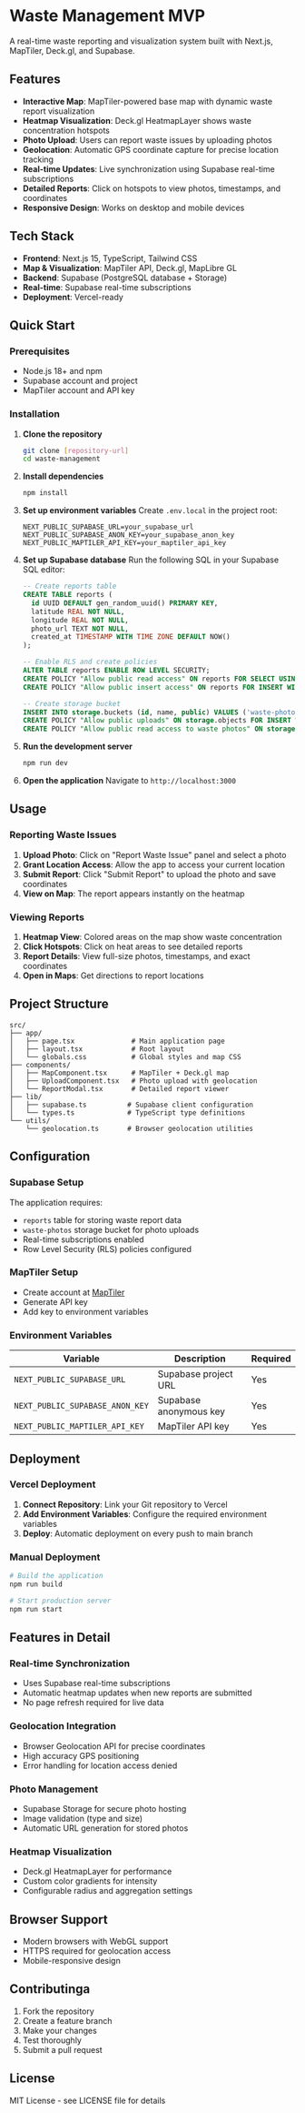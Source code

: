 # Waste Management MVP

A real-time waste reporting and visualization system built with Next.js, MapTiler, Deck.gl, and Supabase.

## Features

- **Interactive Map**: MapTiler-powered base map with dynamic waste report visualization
- **Heatmap Visualization**: Deck.gl HeatmapLayer shows waste concentration hotspots
- **Photo Upload**: Users can report waste issues by uploading photos
- **Geolocation**: Automatic GPS coordinate capture for precise location tracking
- **Real-time Updates**: Live synchronization using Supabase real-time subscriptions
- **Detailed Reports**: Click on hotspots to view photos, timestamps, and coordinates
- **Responsive Design**: Works on desktop and mobile devices

## Tech Stack

- **Frontend**: Next.js 15, TypeScript, Tailwind CSS
- **Map & Visualization**: MapTiler API, Deck.gl, MapLibre GL
- **Backend**: Supabase (PostgreSQL database + Storage)
- **Real-time**: Supabase real-time subscriptions
- **Deployment**: Vercel-ready

## Quick Start

### Prerequisites

- Node.js 18+ and npm
- Supabase account and project
- MapTiler account and API key

### Installation

1. **Clone the repository**
   ```bash
   git clone [repository-url]
   cd waste-management
   ```

2. **Install dependencies**
   ```bash
   npm install
   ```

3. **Set up environment variables**
   Create `.env.local` in the project root:
   ```env
   NEXT_PUBLIC_SUPABASE_URL=your_supabase_url
   NEXT_PUBLIC_SUPABASE_ANON_KEY=your_supabase_anon_key
   NEXT_PUBLIC_MAPTILER_API_KEY=your_maptiler_api_key
   ```

4. **Set up Supabase database**
   Run the following SQL in your Supabase SQL editor:
   ```sql
   -- Create reports table
   CREATE TABLE reports (
     id UUID DEFAULT gen_random_uuid() PRIMARY KEY,
     latitude REAL NOT NULL,
     longitude REAL NOT NULL,
     photo_url TEXT NOT NULL,
     created_at TIMESTAMP WITH TIME ZONE DEFAULT NOW()
   );

   -- Enable RLS and create policies
   ALTER TABLE reports ENABLE ROW LEVEL SECURITY;
   CREATE POLICY "Allow public read access" ON reports FOR SELECT USING (true);
   CREATE POLICY "Allow public insert access" ON reports FOR INSERT WITH CHECK (true);

   -- Create storage bucket
   INSERT INTO storage.buckets (id, name, public) VALUES ('waste-photos', 'waste-photos', true);
   CREATE POLICY "Allow public uploads" ON storage.objects FOR INSERT WITH CHECK (bucket_id = 'waste-photos');
   CREATE POLICY "Allow public read access to waste photos" ON storage.objects FOR SELECT USING (bucket_id = 'waste-photos');
   ```

5. **Run the development server**
   ```bash
   npm run dev
   ```

6. **Open the application**
   Navigate to `http://localhost:3000`

## Usage

### Reporting Waste Issues

1. **Upload Photo**: Click on "Report Waste Issue" panel and select a photo
2. **Grant Location Access**: Allow the app to access your current location
3. **Submit Report**: Click "Submit Report" to upload the photo and save coordinates
4. **View on Map**: The report appears instantly on the heatmap

### Viewing Reports

1. **Heatmap View**: Colored areas on the map show waste concentration
2. **Click Hotspots**: Click on heat areas to see detailed reports
3. **Report Details**: View full-size photos, timestamps, and exact coordinates
4. **Open in Maps**: Get directions to report locations

## Project Structure

```
src/
├── app/
│   ├── page.tsx              # Main application page
│   ├── layout.tsx            # Root layout
│   └── globals.css           # Global styles and map CSS
├── components/
│   ├── MapComponent.tsx      # MapTiler + Deck.gl map
│   ├── UploadComponent.tsx   # Photo upload with geolocation
│   └── ReportModal.tsx       # Detailed report viewer
├── lib/
│   ├── supabase.ts          # Supabase client configuration
│   └── types.ts             # TypeScript type definitions
└── utils/
    └── geolocation.ts       # Browser geolocation utilities
```

## Configuration

### Supabase Setup

The application requires:
- `reports` table for storing waste report data
- `waste-photos` storage bucket for photo uploads
- Real-time subscriptions enabled
- Row Level Security (RLS) policies configured

### MapTiler Setup

- Create account at [MapTiler](https://www.maptiler.com/)
- Generate API key
- Add key to environment variables

### Environment Variables

| Variable | Description | Required |
|----------|-------------|----------|
| `NEXT_PUBLIC_SUPABASE_URL` | Supabase project URL | Yes |
| `NEXT_PUBLIC_SUPABASE_ANON_KEY` | Supabase anonymous key | Yes |
| `NEXT_PUBLIC_MAPTILER_API_KEY` | MapTiler API key | Yes |

## Deployment

### Vercel Deployment

1. **Connect Repository**: Link your Git repository to Vercel
2. **Add Environment Variables**: Configure the required environment variables
3. **Deploy**: Automatic deployment on every push to main branch

### Manual Deployment

```bash
# Build the application
npm run build

# Start production server
npm run start
```

## Features in Detail

### Real-time Synchronization

- Uses Supabase real-time subscriptions
- Automatic heatmap updates when new reports are submitted
- No page refresh required for live data

### Geolocation Integration

- Browser Geolocation API for precise coordinates
- High accuracy GPS positioning
- Error handling for location access denied

### Photo Management

- Supabase Storage for secure photo hosting
- Image validation (type and size)
- Automatic URL generation for stored photos

### Heatmap Visualization

- Deck.gl HeatmapLayer for performance
- Custom color gradients for intensity
- Configurable radius and aggregation settings

## Browser Support

- Modern browsers with WebGL support
- HTTPS required for geolocation access
- Mobile-responsive design

## Contributinga

1. Fork the repository
2. Create a feature branch
3. Make your changes
4. Test thoroughly
5. Submit a pull request

## License

MIT License - see LICENSE file for details
